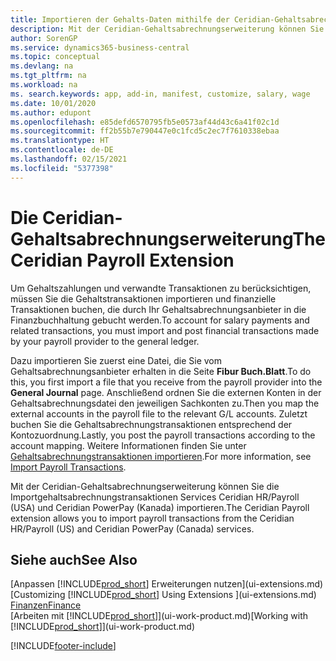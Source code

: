```yaml
---
title: Importieren der Gehalts-Daten mithilfe der Ceridian-Gehaltsabrechnungserweiterung
description: Mit der Ceridian-Gehaltsabrechnungserweiterung können Sie die Importgehaltsabrechnungstransaktionen Services Ceridian HR/Payroll (USA) und Ceridian PowerPay (Kanada) importieren.
author: SorenGP
ms.service: dynamics365-business-central
ms.topic: conceptual
ms.devlang: na
ms.tgt_pltfrm: na
ms.workload: na
ms. search.keywords: app, add-in, manifest, customize, salary, wage
ms.date: 10/01/2020
ms.author: edupont
ms.openlocfilehash: e85defd6570795fb5e0573af44d43c6a41f02c1d
ms.sourcegitcommit: ff2b55b7e790447e0c1fcd5c2ec7f7610338ebaa
ms.translationtype: HT
ms.contentlocale: de-DE
ms.lasthandoff: 02/15/2021
ms.locfileid: "5377398"
---
```

# <a name="the-ceridian-payroll-extension"></a><span data-ttu-id="b4110-103">Die Ceridian-Gehaltsabrechnungserweiterung</span><span class="sxs-lookup"><span data-stu-id="b4110-103">The Ceridian Payroll Extension</span></span>

<span data-ttu-id="b4110-104">Um Gehaltszahlungen und verwandte Transaktionen zu berücksichtigen, müssen Sie die Gehaltstransaktionen importieren und finanzielle Transaktionen buchen, die durch Ihr Gehaltsabrechnungsanbieter in die Finanzbuchhaltung gebucht werden.</span><span class="sxs-lookup"><span data-stu-id="b4110-104">To account for salary payments and related transactions, you must import and post financial transactions made by your payroll provider to the general ledger.</span></span>

<span data-ttu-id="b4110-105">Dazu importieren Sie zuerst eine Datei, die Sie vom Gehaltsabrechnungsanbieter erhalten in die Seite **Fibur Buch.Blatt**.</span><span class="sxs-lookup"><span data-stu-id="b4110-105">To do this, you first import a file that you receive from the payroll provider into the **General Journal** page.</span></span> <span data-ttu-id="b4110-106">Anschließend ordnen Sie die externen Konten in der Gehaltsabrechnungsdatei den jeweiligen Sachkonten zu.</span><span class="sxs-lookup"><span data-stu-id="b4110-106">Then you map the external accounts in the payroll file to the relevant G/L accounts.</span></span> <span data-ttu-id="b4110-107">Zuletzt buchen Sie die Gehaltsabrechnungstransaktionen entsprechend der Kontozuordnung.</span><span class="sxs-lookup"><span data-stu-id="b4110-107">Lastly, you post the payroll transactions according to the account mapping.</span></span> <span data-ttu-id="b4110-108">Weitere Informationen finden Sie unter [Gehaltsabrechnungstransaktionen importieren](finance-how-import-payroll-transactions.md).</span><span class="sxs-lookup"><span data-stu-id="b4110-108">For more information, see [Import Payroll Transactions](finance-how-import-payroll-transactions.md).</span></span>

<span data-ttu-id="b4110-109">Mit der Ceridian-Gehaltsabrechnungserweiterung können Sie die Importgehaltsabrechnungstransaktionen Services Ceridian HR/Payroll (USA) und Ceridian PowerPay (Kanada) importieren.</span><span class="sxs-lookup"><span data-stu-id="b4110-109">The Ceridian Payroll extension allows you to import payroll transactions from the Ceridian HR/Payroll (US) and Ceridian PowerPay (Canada) services.</span></span>

## <a name="see-also"></a><span data-ttu-id="b4110-110">Siehe auch</span><span class="sxs-lookup"><span data-stu-id="b4110-110">See Also</span></span>

<span data-ttu-id="b4110-111">[Anpassen [!INCLUDE[prod_short](includes/prod_short.md)] Erweiterungen nutzen](ui-extensions.md)</span><span class="sxs-lookup"><span data-stu-id="b4110-111">[Customizing [!INCLUDE[prod_short](includes/prod_short.md)] Using Extensions ](ui-extensions.md)</span></span>  
[<span data-ttu-id="b4110-112">Finanzen</span><span class="sxs-lookup"><span data-stu-id="b4110-112">Finance</span></span>](finance.md)  
<span data-ttu-id="b4110-113">[Arbeiten mit [!INCLUDE[prod_short](includes/prod_short.md)]](ui-work-product.md)</span><span class="sxs-lookup"><span data-stu-id="b4110-113">[Working with [!INCLUDE[prod_short](includes/prod_short.md)]](ui-work-product.md)</span></span>  


[!INCLUDE[footer-include](includes/footer-banner.md)]